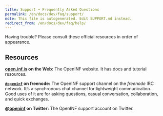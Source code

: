 ```yaml
---
title: Support • Frequently Asked Questions
permalink: /en/docs/dev/faq/support/
note: This file is autogenerated. Edit SUPPORT.md instead.
redirect_from: /en/docs/dev/faq/help/
---
```


Having trouble? Please consult these official resources in order of appearance.

## Resources

**[open.inf.is][docs-site] on the Web:** The OpenINF website. It has docs and
tutorial resources.

**[`#openinf`][irc-channel] on freenode:** The OpenINF support channel on the
_freenode_ IRC network. It’s a synchronous chat channel for lightweight
communication. Good uses of it are for asking questions, casual conversation,
collaboration, and quick exchanges.

**[@openinf][twitter-account] on Twitter:** The OpenINF support account on
Twitter.

[docs-site]: https://open.inf.is/
[irc-channel]: https://webchat.freenode.net/#openinf
[twitter-account]: https://twitter.com/openinf
